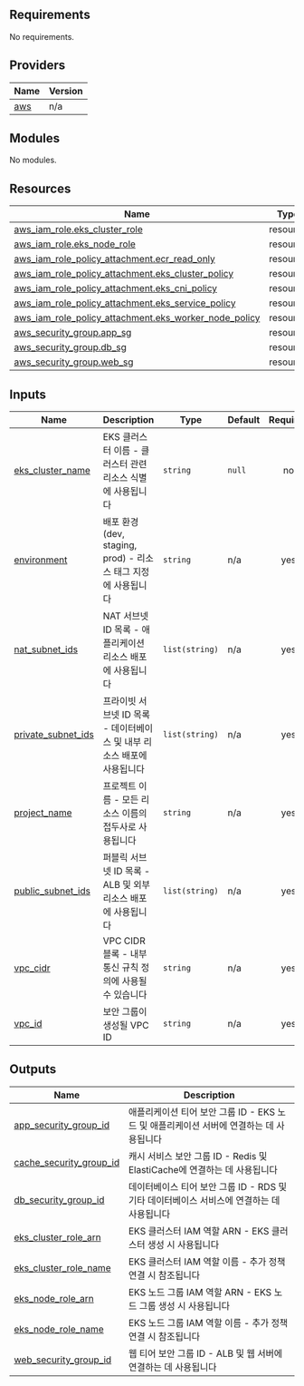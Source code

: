 <!-- BEGIN_TF_DOCS -->
## Requirements

No requirements.

## Providers

| Name | Version |
|------|---------|
| <a name="provider_aws"></a> [aws](#provider\_aws) | n/a |

## Modules

No modules.

## Resources

| Name | Type |
|------|------|
| [aws_iam_role.eks_cluster_role](https://registry.terraform.io/providers/hashicorp/aws/latest/docs/resources/iam_role) | resource |
| [aws_iam_role.eks_node_role](https://registry.terraform.io/providers/hashicorp/aws/latest/docs/resources/iam_role) | resource |
| [aws_iam_role_policy_attachment.ecr_read_only](https://registry.terraform.io/providers/hashicorp/aws/latest/docs/resources/iam_role_policy_attachment) | resource |
| [aws_iam_role_policy_attachment.eks_cluster_policy](https://registry.terraform.io/providers/hashicorp/aws/latest/docs/resources/iam_role_policy_attachment) | resource |
| [aws_iam_role_policy_attachment.eks_cni_policy](https://registry.terraform.io/providers/hashicorp/aws/latest/docs/resources/iam_role_policy_attachment) | resource |
| [aws_iam_role_policy_attachment.eks_service_policy](https://registry.terraform.io/providers/hashicorp/aws/latest/docs/resources/iam_role_policy_attachment) | resource |
| [aws_iam_role_policy_attachment.eks_worker_node_policy](https://registry.terraform.io/providers/hashicorp/aws/latest/docs/resources/iam_role_policy_attachment) | resource |
| [aws_security_group.app_sg](https://registry.terraform.io/providers/hashicorp/aws/latest/docs/resources/security_group) | resource |
| [aws_security_group.db_sg](https://registry.terraform.io/providers/hashicorp/aws/latest/docs/resources/security_group) | resource |
| [aws_security_group.web_sg](https://registry.terraform.io/providers/hashicorp/aws/latest/docs/resources/security_group) | resource |

## Inputs

| Name | Description | Type | Default | Required |
|------|-------------|------|---------|:--------:|
| <a name="input_eks_cluster_name"></a> [eks\_cluster\_name](#input\_eks\_cluster\_name) | EKS 클러스터 이름 - 클러스터 관련 리소스 식별에 사용됩니다 | `string` | `null` | no |
| <a name="input_environment"></a> [environment](#input\_environment) | 배포 환경 (dev, staging, prod) - 리소스 태그 지정에 사용됩니다 | `string` | n/a | yes |
| <a name="input_nat_subnet_ids"></a> [nat\_subnet\_ids](#input\_nat\_subnet\_ids) | NAT 서브넷 ID 목록 - 애플리케이션 리소스 배포에 사용됩니다 | `list(string)` | n/a | yes |
| <a name="input_private_subnet_ids"></a> [private\_subnet\_ids](#input\_private\_subnet\_ids) | 프라이빗 서브넷 ID 목록 - 데이터베이스 및 내부 리소스 배포에 사용됩니다 | `list(string)` | n/a | yes |
| <a name="input_project_name"></a> [project\_name](#input\_project\_name) | 프로젝트 이름 - 모든 리소스 이름의 접두사로 사용됩니다 | `string` | n/a | yes |
| <a name="input_public_subnet_ids"></a> [public\_subnet\_ids](#input\_public\_subnet\_ids) | 퍼블릭 서브넷 ID 목록 - ALB 및 외부 리소스 배포에 사용됩니다 | `list(string)` | n/a | yes |
| <a name="input_vpc_cidr"></a> [vpc\_cidr](#input\_vpc\_cidr) | VPC CIDR 블록 - 내부 통신 규칙 정의에 사용될 수 있습니다 | `string` | n/a | yes |
| <a name="input_vpc_id"></a> [vpc\_id](#input\_vpc\_id) | 보안 그룹이 생성될 VPC ID | `string` | n/a | yes |

## Outputs

| Name | Description |
|------|-------------|
| <a name="output_app_security_group_id"></a> [app\_security\_group\_id](#output\_app\_security\_group\_id) | 애플리케이션 티어 보안 그룹 ID - EKS 노드 및 애플리케이션 서버에 연결하는 데 사용됩니다 |
| <a name="output_cache_security_group_id"></a> [cache\_security\_group\_id](#output\_cache\_security\_group\_id) | 캐시 서비스 보안 그룹 ID - Redis 및 ElastiCache에 연결하는 데 사용됩니다 |
| <a name="output_db_security_group_id"></a> [db\_security\_group\_id](#output\_db\_security\_group\_id) | 데이터베이스 티어 보안 그룹 ID - RDS 및 기타 데이터베이스 서비스에 연결하는 데 사용됩니다 |
| <a name="output_eks_cluster_role_arn"></a> [eks\_cluster\_role\_arn](#output\_eks\_cluster\_role\_arn) | EKS 클러스터 IAM 역할 ARN - EKS 클러스터 생성 시 사용됩니다 |
| <a name="output_eks_cluster_role_name"></a> [eks\_cluster\_role\_name](#output\_eks\_cluster\_role\_name) | EKS 클러스터 IAM 역할 이름 - 추가 정책 연결 시 참조됩니다 |
| <a name="output_eks_node_role_arn"></a> [eks\_node\_role\_arn](#output\_eks\_node\_role\_arn) | EKS 노드 그룹 IAM 역할 ARN - EKS 노드 그룹 생성 시 사용됩니다 |
| <a name="output_eks_node_role_name"></a> [eks\_node\_role\_name](#output\_eks\_node\_role\_name) | EKS 노드 그룹 IAM 역할 이름 - 추가 정책 연결 시 참조됩니다 |
| <a name="output_web_security_group_id"></a> [web\_security\_group\_id](#output\_web\_security\_group\_id) | 웹 티어 보안 그룹 ID - ALB 및 웹 서버에 연결하는 데 사용됩니다 |
<!-- END_TF_DOCS -->